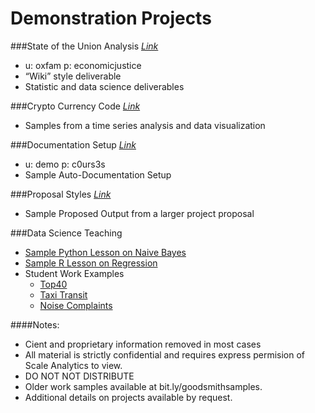 # Demonstration Projects



###State of the Union Analysis
*[Link](http://scaleanalytics.com/client/oxfam/sotu/results/#!index.md)*

* u: oxfam p: economicjustice
* “Wiki” style deliverable
* Statistic and data science deliverables

###Crypto Currency Code
*[Link](https://github.com/TeachingDataScience/project-demo/blob/master/C01_DEMO/C01_DEMO.md)*

* Samples from a time series analysis and data visualization

###Documentation Setup
*[Link](http://scaleanalytics.com/client/demo/docs/)*

* u: demo p: c0urs3s
* Sample Auto-Documentation Setup

###Proposal Styles
*[Link](http://scaleanalytics.com/client/bhrrc/svg/)*

* Sample Proposed Output from a larger project proposal

###Data Science Teaching
* [Sample Python Lesson on Naive Bayes](https://github.com/TeachingDataScience/data-science-course/tree/forstudentviewing/12_Naive_Bayes)
* [Sample R Lesson on Regression](http://scaleanalytics.com/demo/regression/#!index.md)
* Student Work Examples
  * [Top40](http://nbviewer.ipython.org/github/lentzma/Billboard_Top_40/blob/master/DAT13FinalLentz.ipynb)
  * [Taxi Transit](http://nbviewer.ipython.org/github/josephsolway/GeneralAssembly/blob/master/DAT13-JSolway-UnitProject3.ipynb)
  * [Noise Complaints](http://nbviewer.ipython.org/github/shirin0604/GA-Data-Science/blob/master/Final_Project_Clean_20141119.ipynb)




####Notes:

* Cient and proprietary information removed in most cases
* All material is strictly confidential and requires express permision of Scale Analytics to view.
* DO NOT NOT DISTRIBUTE
* Older work samples available at bit.ly/goodsmithsamples.  
* Additional details on projects available by request.
